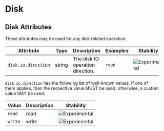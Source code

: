 <!--- Hugo front matter used to generate the website version of this page:
--->

<!-- NOTE: THIS FILE IS AUTOGENERATED. DO NOT EDIT BY HAND. -->
<!-- see templates/registry/markdown/attribute_namespace.md.j2 -->

# Disk

## Disk Attributes

These attributes may be used for any disk related operation.

| Attribute                                                                       | Type   | Description                      | Examples | Stability                                                        |
| ------------------------------------------------------------------------------- | ------ | -------------------------------- | -------- | ---------------------------------------------------------------- |
| <a id="`disk-io-direction`" href="#`disk-io-direction`">`disk.io.direction`</a> | string | The disk IO operation direction. | `read`   | ![Experimental](https://img.shields.io/badge/-experimental-blue) |

`disk.io.direction` has the following list of well-known values. If one of them applies, then the respective value MUST be used; otherwise, a custom value MAY be used.

| Value   | Description | Stability                                                        |
| ------- | ----------- | ---------------------------------------------------------------- |
| `read`  | read        | ![Experimental](https://img.shields.io/badge/-experimental-blue) |
| `write` | write       | ![Experimental](https://img.shields.io/badge/-experimental-blue) |
